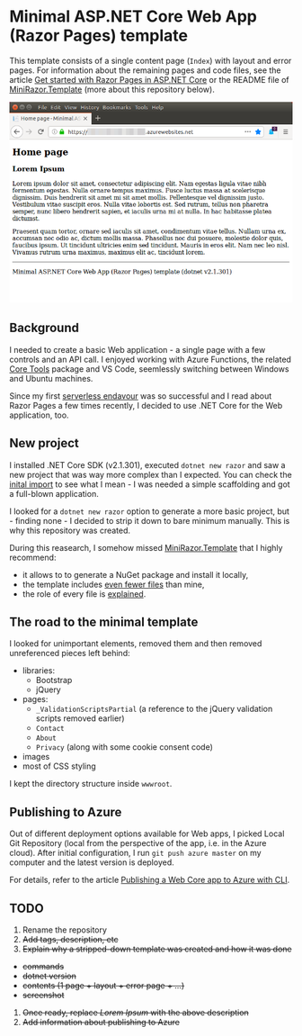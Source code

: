 # Minimal ASP.NET Core Web App (Razor Pages) template

This template consists of a single content page (`Index`) with layout and error pages. For information
about the remaining pages and code files, see the article 
[Get started with Razor Pages in ASP.NET Core](https://docs.microsoft.com/en-us/aspnet/core/tutorials/razor-pages/razor-pages-start?view=aspnetcore-2.1#project-files-and-folders) or the README file of
[MiniRazor.Template](https://github.com/mlafleur/MiniRazor.Template#project-structure) (more about this repository below).

![Minimal template deployed to Azure](screenshot.png)

## Background

I needed to create a basic Web application - a single page with a few controls and an API call. 
I enjoyed working with Azure Functions, the related [Core Tools](https://github.com/Azure/azure-functions-core-tools)
package and VS Code, seemlessly switching between Windows and Ubuntu machines.

Since my first [serverless endavour](https://github.com/chopeen/last-fm-not-mine-alert-func) was so successful and
I read about Razor Pages a few times recently, I decided to use .NET Core for the Web application, too.

## New project

I installed .NET Core SDK (v2.1.301), executed `dotnet new razor` and saw a new project that was way more complex
than I expected. You can check the
[inital import](https://github.com/chopeen/last-fm-not-mine-alert-razor/tree/a2e71aec1537bc803707a1eded2013a1c6d8eed4)
to see what I mean - I was needed a simple scaffolding and got a full-blown application.

I looked for a `dotnet new razor` option to generate a more basic project, but - finding none - I decided to strip
it down to bare minimum manually. This is why this repository was created.

During this reasearch, I somehow missed [MiniRazor.Template](https://github.com/mlafleur/MiniRazor.Template) that
I highly recommend:

 - it allows to to generate a NuGet package and install it locally,
 - the template includes [even fewer files](https://github.com/mlafleur/MiniRazor.Template/tree/master/content)
   than mine,
 - the role of every file is [explained](https://github.com/mlafleur/MiniRazor.Template#project-structure).

## The road to the minimal template

I looked for unimportant elements, removed them and then removed unreferenced pieces left behind:

- libraries:
  - Bootstrap
  - jQuery 
- pages:
  - `_ValidationScriptsPartial` (a reference to the jQuery validation scripts removed earlier)
  - `Contact`
  - `About`
  - `Privacy` (along with some cookie consent code)
- images
- most of CSS styling

I kept the directory structure inside `wwwroot`.

## Publishing to Azure

 Out of different deployment options available for Web apps, I picked Local Git Repository (local from the perspective
 of the app, i.e. in the Azure cloud). After initial configuration, I run `git push azure master` on my computer and 
 the latest version is deployed.

 For details, refer to the article [Publishing a Web Core app to Azure with CLI](https://docs.microsoft.com/en-us/aspnet/core/tutorials/publish-to-azure-webapp-using-cli?view=aspnetcore-2.1&tabs=other).

## TODO
  1. Rename the repository
  1. ~~Add tags, description, etc~~
  1. ~~Explain why a stripped-down template was created and how it was done~~
   - ~~commands~~
   - ~~dotnet version~~
   - ~~contents (1 page + layout + error page + ...)~~
   - ~~screenshot~~
  1. ~~Once ready, replace _Lorem Ipsum_ with the above description~~
  1. ~~Add information about publishing to Azure~~
